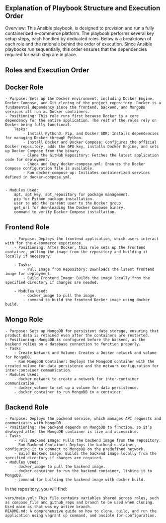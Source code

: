 ## Explanation of Playbook Structure and Execution Order
Overview:
This Ansible playbook, is designed to provision and run a fully containerized e-commerce platform. The playbook performs several key setup steps, each handled by dedicated roles. Below is a breakdown of each role and the rationale behind the order of execution. Since Ansible playbooks run sequentially, this order ensures that the dependencies required for each step are in place.
## Roles and Execution Order
## Docker Role
    - Purpose: Sets up the Docker environment, including Docker Engine, Docker Compose, and Git cloning of the project repository. Docker is a fundamental dependency since the frontend, backend, and MongoDB services all run as Docker containers.
    - Positioning: This role runs first because Docker is a core dependency for the entire application. The rest of the roles rely on Docker being fully functional.
        Tasks:
            - Install Python3, Pip, and Docker SDK: Installs dependencies for managing Docker through Python.
            - Install Docker and Docker Compose: Configures the official Docker repository, adds the GPG key, installs Docker Engine, and sets up Docker Compose from the binary.
            - Clone the GitHub Repository: Fetches the latest application code for deployment.
            - Check and Copy docker-compose.yml: Ensures the Docker Compose configuration file is available.
            - Run docker-compose up: Initiates containerized services defined in docker-compose.yml.


    - Modules Used:
        apt, apt_key, apt_repository for package management.
        pip for Python package installation.
        user to add the current user to the Docker group.
        get_url for downloading the Docker Compose binary.
        command to verify Docker Compose installation.
## Frontend Role
        - Purpose: Deploys the frontend application, which users interact with for the e-commerce experience.
        - Positioning: After Docker, this role sets up the frontend container, pulling the image from the repository and building it locally if necessary.

        - Tasks:
            - Pull Image from Repository: Downloads the latest frontend image for deployment.
            - Build Frontend Image: Builds the image locally from the specified directory if changes are needed.

        - Modules Used:
            - docker_image to pull the image.
            - command to build the frontend Docker image using docker build.

## Mongo Role
    - Purpose: Sets up MongoDB for persistent data storage, ensuring that product data is retained even after the containers are restarted.
    - Positioning: MongoDB is configured before the backend, as the backend relies on a database connection to function properly.
    - Tasks
        - Create Network and Volume: Creates a Docker network and volume for MongoDB.
        - Run MongoDB Container: Deploys the MongoDB container with the created volume for data persistence and the network configuration for inter-container communication.
    - Modules Used:
        - docker_network to create a network for inter-container communication.
        - docker_volume to set up a volume for data persistence.
        - docker_container to run MongoDB in a container.


## Backend Role
    - Purpose: Deploys the backend service, which manages API requests and communicates with MongoDB.
    - Positioning: The backend depends on MongoDB to function, so it’s deployed after the MongoDB container is live and accessible.
    - Tasks
        - Pull Backend Image: Pulls the backend image from the repository.
        - Run Backend Container: Deploys the backend container, configuring it to connect to MongoDB on the predefined network.
        - Build Backend Image: Builds the backend image locally from the specified directory if changes are required.
    - Modules Used:
        - docker_image to pull the backend image.
        - docker_container to run the backend container, linking it to MongoDB.
        - command for building the backend image with docker build.


In the repository, you will find:

    vars/main.yml: This file contains variables shared across roles, such as compose_file and github_repo and branch to be used when cloning. Used main as that was my active branch.
    README.md: A comprehensive guide on how to clone, build, and run the application using vagrant up command, and ansible for configuration.
